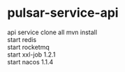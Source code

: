 # pulsar-service-api
api service
clone all
mvn install <br/>
start redis </br>
start rocketmq </br>
start xxl-job 1.2.1 <br/>
start nacos 1.1.4 <br/>
